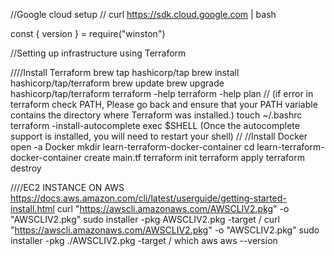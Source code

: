 //Google cloud setup
// curl https://sdk.cloud.google.com | bash

const { version } = require("winston")

//Setting up infrastructure using Terraform

////Install Terraform
 brew tap hashicorp/tap
 brew install hashicorp/tap/terraform
 brew update
 brew upgrade hashicorp/tap/terraform
 terraform -help
 terraform -help plan
// (if error in terraform check PATH, Please go back and ensure that your PATH variable contains the directory where Terraform was installed.)
 touch ~/.bashrc
 terraform -install-autocomplete
 exec $SHELL (Once the autocomplete support is installed, you will need to restart your shell)
// //Install Docker
 open -a Docker
 mkdir learn-terraform-docker-container
 cd learn-terraform-docker-container
 create main.tf
 terraform init
 terraform apply
 terraform destroy


////EC2 INSTANCE ON AWS
https://docs.aws.amazon.com/cli/latest/userguide/getting-started-install.html
 curl "https://awscli.amazonaws.com/AWSCLIV2.pkg" -o "AWSCLIV2.pkg"
 sudo installer -pkg AWSCLIV2.pkg -target /
 curl "https://awscli.amazonaws.com/AWSCLIV2.pkg" -o "AWSCLIV2.pkg"
 sudo installer -pkg ./AWSCLIV2.pkg -target /
 which aws
 aws --version


